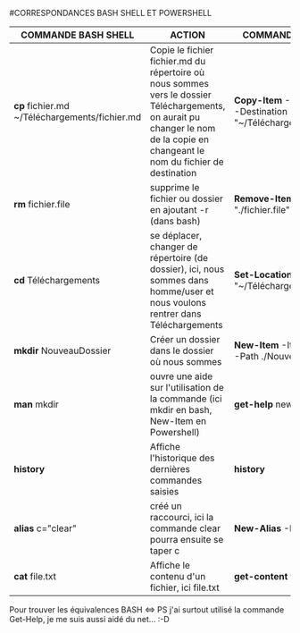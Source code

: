 #CORRESPONDANCES BASH SHELL ET POWERSHELL

| COMMANDE BASH SHELL  | ACTION  | COMMANDE POWERSHELL  |
|---|---|---|
| __cp__ fichier.md ~/Téléchargements/fichier.md  | Copie le fichier fichier.md du répertoire où nous sommes vers le dossier Téléchargements, on aurait pu changer le nom de la copie en changeant le nom du fichier de destination  | __Copy-Item__ -Path "./fichier.md" -Destination "~/Téléchargements/fichier.md"  |
| __rm__ fichier.file| supprime le fichier ou dossier en ajoutant -r (dans bash)  | __Remove-Item__ -Path "./fichier.file"  |
| __cd__ Téléchargements | se déplacer, changer de répertoire (de dossier), ici, nous sommes dans homme/user et nous voulons rentrer dans Téléchargements  |  __Set-Location -Path__ "~/Téléchargements |
| __mkdir__ NouveauDossier | Créer un dossier dans le dossier où nous sommes  | __New-Item__ -ItemType Directory -Path ./NouveauDossier  |
| __man__ mkdir | ouvre une aide sur l'utilisation de la commande (ici mkdir en bash, New-Item en Powershell)  | __get-help__ new-item  |
| __history__  | Affiche l'historique des dernières commandes saisies  | __history__  |
| __alias__ c="clear" | créé un raccourci, ici la commande clear pourra ensuite se taper c   | __New-Alias__ -Name "c" clear  |
| __cat__ file.txt | Affiche le contenu d'un fichier, ici file.txt  | __get-content__ file.txt  |  

Pour trouver les équivalences BASH <=> PS j'ai surtout utilisé la commande Get-Help, je me suis aussi aidé du net... :-D
